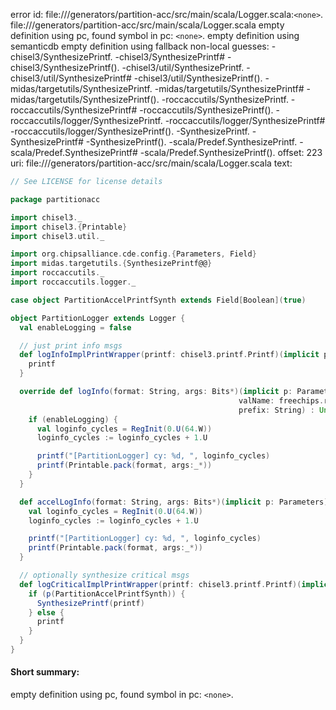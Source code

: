error id: file://<WORKSPACE>/generators/partition-acc/src/main/scala/Logger.scala:`<none>`.
file://<WORKSPACE>/generators/partition-acc/src/main/scala/Logger.scala
empty definition using pc, found symbol in pc: `<none>`.
empty definition using semanticdb
empty definition using fallback
non-local guesses:
	 -chisel3/SynthesizePrintf.
	 -chisel3/SynthesizePrintf#
	 -chisel3/SynthesizePrintf().
	 -chisel3/util/SynthesizePrintf.
	 -chisel3/util/SynthesizePrintf#
	 -chisel3/util/SynthesizePrintf().
	 -midas/targetutils/SynthesizePrintf.
	 -midas/targetutils/SynthesizePrintf#
	 -midas/targetutils/SynthesizePrintf().
	 -roccaccutils/SynthesizePrintf.
	 -roccaccutils/SynthesizePrintf#
	 -roccaccutils/SynthesizePrintf().
	 -roccaccutils/logger/SynthesizePrintf.
	 -roccaccutils/logger/SynthesizePrintf#
	 -roccaccutils/logger/SynthesizePrintf().
	 -SynthesizePrintf.
	 -SynthesizePrintf#
	 -SynthesizePrintf().
	 -scala/Predef.SynthesizePrintf.
	 -scala/Predef.SynthesizePrintf#
	 -scala/Predef.SynthesizePrintf().
offset: 223
uri: file://<WORKSPACE>/generators/partition-acc/src/main/scala/Logger.scala
text:
```scala
// See LICENSE for license details

package partitionacc

import chisel3._
import chisel3.{Printable}
import chisel3.util._

import org.chipsalliance.cde.config.{Parameters, Field}
import midas.targetutils.{SynthesizePrintf@@}
import roccaccutils._
import roccaccutils.logger._

case object PartitionAccelPrintfSynth extends Field[Boolean](true)

object PartitionLogger extends Logger {
  val enableLogging = false

  // just print info msgs
  def logInfoImplPrintWrapper(printf: chisel3.printf.Printf)(implicit p: Parameters = Parameters.empty): chisel3.printf.Printf = {
    printf
  }

  override def logInfo(format: String, args: Bits*)(implicit p: Parameters, 
                                                   valName: freechips.rocketchip.diplomacy.ValName, 
                                                   prefix: String) : Unit = { 
    if (enableLogging) {
      val loginfo_cycles = RegInit(0.U(64.W))
      loginfo_cycles := loginfo_cycles + 1.U

      printf("[PartitionLogger] cy: %d, ", loginfo_cycles)
      printf(Printable.pack(format, args:_*))
    }
  }

  def accelLogInfo(format: String, args: Bits*)(implicit p: Parameters) : Unit = {
    val loginfo_cycles = RegInit(0.U(64.W))
    loginfo_cycles := loginfo_cycles + 1.U

    printf("[PartitionLogger] cy: %d, ", loginfo_cycles)
    printf(Printable.pack(format, args:_*))
  }

  // optionally synthesize critical msgs
  def logCriticalImplPrintWrapper(printf: chisel3.printf.Printf)(implicit p: Parameters = Parameters.empty): chisel3.printf.Printf = {
    if (p(PartitionAccelPrintfSynth)) {
      SynthesizePrintf(printf)
    } else {
      printf
    }
  }
}

```


#### Short summary: 

empty definition using pc, found symbol in pc: `<none>`.